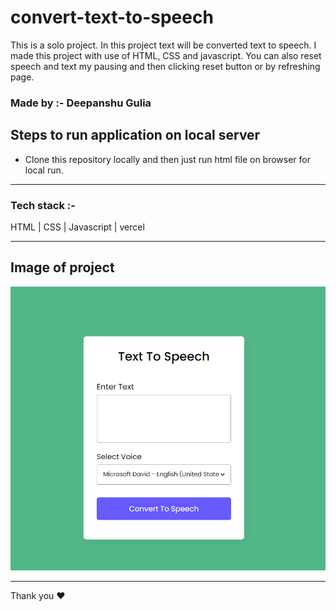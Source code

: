 # convert-text-to-speech
This is a solo project. In this project text will be converted text to speech. I made this project with use of HTML, CSS and javascript. You can also reset speech and text my pausing and then clicking reset button or by refreshing page.

### Made by :- Deepanshu Gulia

## Steps to run application on local server

* Clone this repository locally and then just run html file on browser for local run.

<hr />

### Tech stack :- 
 HTML | CSS | Javascript | vercel

<hr />

## Image of project
<img src="./image/main.png" />

<hr />
Thank you ❤️
